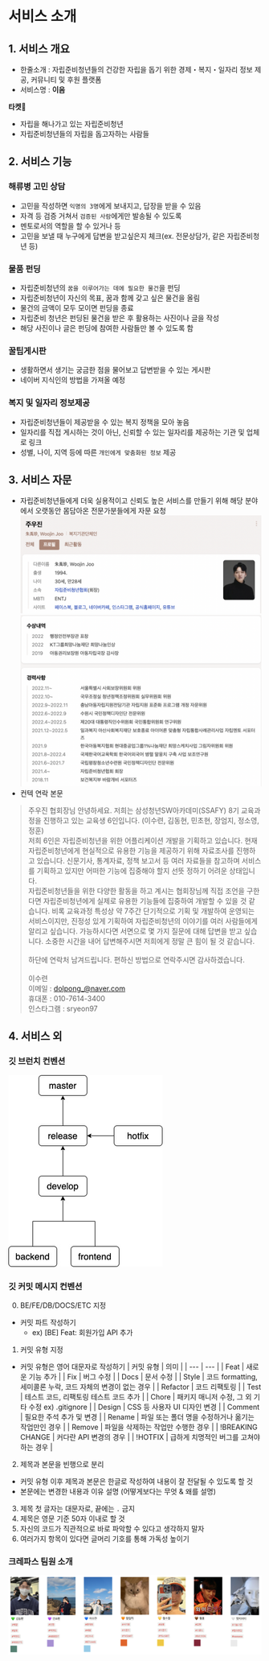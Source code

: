 
# 서비스 소개

## 1. 서비스 개요
- 한줄소개 : 자립준비청년들의 건강한 자립을 돕기 위한 경제・복지・일자리 정보 제공, 커뮤니티 및 후원 플랫폼
- 서비스명 : **이음**

**타켓**🎯
- 자립을 해나가고 있는 자립준비청년
- 자립준비청년들의 자립을 돕고자하는 사람들

## 2. 서비스 기능
### 해류병 고민 상담
- 고민을 작성하면 `익명의 3명`에게 보내지고, 답장을 받을 수 있음
- 자격 등 검증 거쳐서 `검증된 사람`에게만 발송될 수 있도록
- 멘토로서의 역할을 할 수 있거나 등
- 고민을 보낼 때 누구에게 답변을 받고싶은지 체크(ex. 전문상담가, 같은 자립준비청년 등)

### 물품 펀딩
- 자립준비청년의 `꿈을 이루어가는 데에 필요한 물건`을 펀딩
- 자립준비청년이 자신의 목표, 꿈과 함께 갖고 싶은 물건을 올림
- 물건의 금액이 모두 모이면 펀딩을 종료
- 자립준비 청년은 펀딩된 물건을 받은 후 활용하는 사진이나 글을 작성
- 해당 사진이나 글은 펀딩에 참여한 사람들만 볼 수 있도록 함

### 꿀팁게시판
- 생활하면서 생기는 궁금한 점을 물어보고 답변받을 수 있는 게시판
- 네이버 지식인의 방법을 가져올 예정

### 복지 및 일자리 정보제공
- 자립준비청년들이 제공받을 수 있는 복지 정책을 모아 놓음
- 일자리를 직접 게시하는 것이 아닌, 신뢰할 수 있는 일자리를 제공하는 기관 및 업체로 링크
- 성별, 나이, 지역 등에 따른 `개인에게 맞춤화된 정보` 제공

## 3. 서비스 자문
- 자립준비청년들에게 더욱 실용적이고 신뢰도 높은 서비스를 만들기 위해 해당 분야에서 오랫동안 몸담아온 전문가분들에게 자문 요청
![image.png](./image.png)![image-1.png](./image-1.png)
- 컨텍 연락 본문
> 주우진 협회장님 안녕하세요.
저희는 삼성청년SW아카데미(SSAFY) 8기 교육과정을 진행하고 있는 교육생 6인입니다. (이수련, 김동현, 민초현, 장엄지, 정소영, 정훈)<br>
저희 6인은 자립준비청년을 위한 어플리케이션 개발을 기획하고 있습니다.
현재 자립준비청년에게 현실적으로 유용한 기능을 제공하기 위해 자료조사를 진행하고 있습니다.
신문기사, 통계자료, 정책 보고서 등 여러 자료들을 참고하며 서비스를 기획하고 있지만 어떠한 기능에 집중해야 할지 선뜻 정하기 어려운 상태입니다.<br>
자립준비청년들을 위한 다양한 활동을 하고 계시는 협회장님께 직접 조언을 구한다면 자립준비청년에게 실제로 유용한 기능들에 집중하여 개발할 수 있을 것 같습니다.
비록 교육과정 특성상 약 7주간 단기적으로 기획 및 개발하여 운영되는 서비스이지만, 진정성 있게 기획하여 자립준비청년의 이야기를 여러 사람들에게 알리고 싶습니다.
가능하시다면 서면으로 몇 가지 질문에 대해 답변을 받고 싶습니다. 소중한 시간을 내어 답변해주시면 저희에게 정말 큰 힘이 될 것 같습니다.
<br><br>하단에 연락처 남겨드립니다. 편하신 방법으로 연락주시면 감사하겠습니다.
<br><br>이수련
<br>이메일 : dolpong_@naver.com
<br>휴대폰 : 010-7614-3400
<br>인스타그램 : sryeon97

## 4. 서비스 외
### 깃 브런치 컨벤션
![image-2.png](./image-2.png)

### 깃 커밋 메시지 컨벤션
0. BE/FE/DB/DOCS/ETC 지정
- 커밋 파트 작성하기
    - ex) [BE] Feat: 회원가입 API 추가
1. 커밋 유형 지정
- 커밋 유형은 영어 대문자로 작성하기
    | 커밋 유형 | 의미 |
    | --- | --- |
    | Feat | 새로운 기능 추가 |
    | Fix | 버그 수정 |
    | Docs | 문서 수정 |
    | Style | 코드 formatting, 세미콜론 누락, 코드 자체의 변경이 없는 경우 |
    | Refactor | 코드 리팩토링 |
    | Test | 테스트 코드, 리팩토링 테스트 코드 추가 |
    | Chore | 패키지 매니저 수정, 그 외 기타 수정 ex) .gitignore |
    | Design | CSS 등 사용자 UI 디자인 변경 |
    | Comment | 필요한 주석 추가 및 변경 |
    | Rename | 파일 또는 폴더 명을 수정하거나 옮기는 작업만인 경우 |
    | Remove | 파일을 삭제하는 작업만 수행한 경우 |
    | !BREAKING CHANGE | 커다란 API 변경의 경우 |
    | !HOTFIX | 급하게 치명적인 버그를 고쳐야 하는 경우 |
2. 제목과 본문을 빈행으로 분리
- 커밋 유형 이후 제목과 본문은 한글로 작성하여 내용이 잘 전달될 수 있도록 할 것
- 본문에는 변경한 내용과 이유 설명 (어떻게보다는 무엇 & 왜를 설명)
3. 제목 첫 글자는 대문자로, 끝에는 `.` 금지
4. 제목은 영문 기준 50자 이내로 할 것
5. 자신의 코드가 직관적으로 바로 파악할 수 있다고 생각하지 말자
6. 여러가지 항목이 있다면 글머리 기호를 통해 가독성 높이기

### 크레파스 팀원 소개
![image-3.png](./image-3.png)

